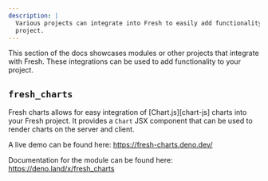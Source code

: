 ```yaml
---
description: |
  Various projects can integrate into Fresh to easily add functionality to your
  project.
---
```


This section of the docs showcases modules or other projects that integrate with
Fresh. These integrations can be used to add functionality to your project.

## `fresh_charts`

Fresh charts allows for easy integration of [Chart.js][chart-js] charts into
your Fresh project. It provides a `Chart` JSX component that can be used to
render charts on the server and client.

A live demo can be found here: https://fresh-charts.deno.dev/

Documentation for the module can be found here: https://deno.land/x/fresh_charts
